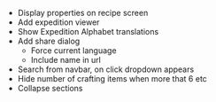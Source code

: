 - Display properties on recipe screen
- Add expedition viewer
- Show Expedition Alphabet translations
- Add share dialog
  - Force current language
  - Include name in url
- Search from navbar, on click dropdown appears
- Hide number of crafting items when more that 6 etc
- Collapse sections